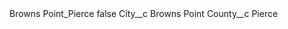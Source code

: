 <?xml version="1.0" encoding="UTF-8"?>
<CustomMetadata xmlns="http://soap.sforce.com/2006/04/metadata" xmlns:xsi="http://www.w3.org/2001/XMLSchema-instance" xmlns:xsd="http://www.w3.org/2001/XMLSchema">
    <label>Browns Point_Pierce</label>
    <protected>false</protected>
    <values>
        <field>City__c</field>
        <value xsi:type="xsd:string">Browns Point</value>
    </values>
    <values>
        <field>County__c</field>
        <value xsi:type="xsd:string">Pierce</value>
    </values>
</CustomMetadata>
